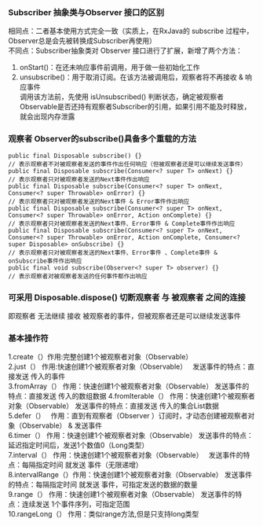 ### Subscriber 抽象类与Observer 接口的区别  
相同点：二者基本使用方式完全一致（实质上，在RxJava的 subscribe 过程中，Observer总是会先被转换成Subscriber再使用）  
不同点：Subscriber抽象类对 Observer 接口进行了扩展，新增了两个方法：  
1. onStart()：在还未响应事件前调用，用于做一些初始化工作  
2. unsubscribe()：用于取消订阅。在该方法被调用后，观察者将不再接收 & 响应事件  
调用该方法前，先使用 isUnsubscribed() 判断状态，确定被观察者Observable是否还持有观察者Subscriber的引用，如果引用不能及时释放，就会出现内存泄露

### 观察者 Observer的subscribe()具备多个重载的方法
    public final Disposable subscribe() {}
    // 表示观察者不对被观察者发送的事件作出任何响应（但被观察者还是可以继续发送事件）
    public final Disposable subscribe(Consumer<? super T> onNext) {}
    // 表示观察者只对被观察者发送的Next事件作出响应
    public final Disposable subscribe(Consumer<? super T> onNext, Consumer<? super Throwable> onError) {} 
    // 表示观察者只对被观察者发送的Next事件 & Error事件作出响应
    public final Disposable subscribe(Consumer<? super T> onNext, Consumer<? super Throwable> onError, Action onComplete) {}
    // 表示观察者只对被观察者发送的Next事件、Error事件 & Complete事件作出响应
    public final Disposable subscribe(Consumer<? super T> onNext, Consumer<? super Throwable> onError, Action onComplete, Consumer<?      super Disposable> onSubscribe) {}
    // 表示观察者只对被观察者发送的Next事件、Error事件 、Complete事件 & onSubscribe事件作出响应
    public final void subscribe(Observer<? super T> observer) {}
    // 表示观察者对被观察者发送的任何事件都作出响应
    
### 可采用 Disposable.dispose() 切断观察者 与 被观察者 之间的连接

即观察者 无法继续 接收 被观察者的事件，但被观察者还是可以继续发送事件

### 基本操作符

1.create（）作用:完整创建1个被观察者对象（Observable）  
2.just（） 作用:快速创建1个被观察者对象（Observable）    发送事件的特点：直接发送 传入的事件      
3.fromArray（）  作用：快速创建1个被观察者对象（Observable）  发送事件的特点：直接发送 传入的数组数据 
4.fromIterable（）  作用：快速创建1个被观察者对象（Observable） 发送事件的特点：直接发送 传入的集合List数据  
5.defer（）   作用：直到有观察者（Observer ）订阅时，才动态创建被观察者对象（Observable） & 发送事件  
6.timer（）   作用：快速创建1个被观察者对象（Observable）     发送事件的特点：延迟指定时间后，发送1个数值0（Long类型）  
7.interval（）  作用：快速创建1个被观察者对象（Observable）   发送事件的特点：每隔指定时间 就发送 事件（无限递增）  
8.intervalRange（）作用：快速创建1个被观察者对象（Observable）    发送事件的特点：每隔指定时间 就发送 事件，可指定发送的数据的数量  
9.range（） 作用：快速创建1个被观察者对象（Observable）   发送事件的特点：连续发送 1个事件序列，可指定范围  
10.rangeLong（）  作用：类似range方法,但是只支持long类型  

                    




